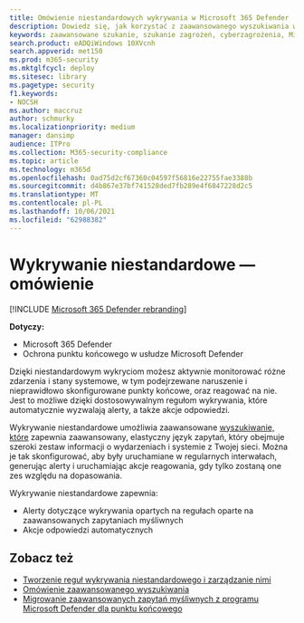 ```yaml
---
title: Omówienie niestandardowych wykrywania w Microsoft 365 Defender
description: Dowiedz się, jak korzystać z zaawansowanego wyszukiwania w celu tworzenia niestandardowych wykrywania i generowania alertów
keywords: zaawansowane szukanie, szukanie zagrożeń, cyberzagrożenia, Microsoft 365 Defender, microsoft 365, m365, wyszukiwanie, zapytanie, telemetria, wykrywanie niestandardowe, schemat, kusto
search.product: eADQiWindows 10XVcnh
search.appverid: met150
ms.prod: m365-security
ms.mktglfcycl: deploy
ms.sitesec: library
ms.pagetype: security
f1.keywords:
- NOCSH
ms.author: maccruz
author: schmurky
ms.localizationpriority: medium
manager: dansimp
audience: ITPro
ms.collection: M365-security-compliance
ms.topic: article
ms.technology: m365d
ms.openlocfilehash: 0ad75d2cf67360c04597f56816e22755fae3388b
ms.sourcegitcommit: d4b867e37bf741528ded7fb289e4f6847228d2c5
ms.translationtype: MT
ms.contentlocale: pl-PL
ms.lasthandoff: 10/06/2021
ms.locfileid: "62988382"
---
```

# <a name="custom-detections-overview"></a>Wykrywanie niestandardowe — omówienie

[!INCLUDE [Microsoft 365 Defender rebranding](../includes/microsoft-defender.md)]


**Dotyczy:**
- Microsoft 365 Defender
- Ochrona punktu końcowego w usłudze Microsoft Defender

Dzięki niestandardowym wykryciom możesz aktywnie monitorować różne zdarzenia i stany systemowe, w tym podejrzewane naruszenie i nieprawidłowo skonfigurowane punkty końcowe, oraz reagować na nie. Jest to możliwe dzięki dostosowywalnym regułom wykrywania, które automatycznie wyzwalają alerty, a także akcje odpowiedzi.

Wykrywanie niestandardowe umożliwia zaawansowane [wyszukiwanie, które](advanced-hunting-overview.md) zapewnia zaawansowany, elastyczny język zapytań, który obejmuje szeroki zestaw informacji o wydarzeniach i systemie z Twojej sieci. Można je tak skonfigurować, aby były uruchamiane w regularnych interwałach, generując alerty i uruchamiając akcje reagowania, gdy tylko zostaną one zes względu na dopasowania.

Wykrywanie niestandardowe zapewnia:
- Alerty dotyczące wykrywania opartych na regułach oparte na zaawansowanych zapytaniach myśliwnych
- Akcje odpowiedzi automatycznych

## <a name="see-also"></a>Zobacz też
- [Tworzenie reguł wykrywania niestandardowego i zarządzanie nimi](custom-detection-rules.md)
- [Omówienie zaawansowanego wyszukiwania](advanced-hunting-overview.md)
- [Migrowanie zaawansowanych zapytań myśliwnych z programu Microsoft Defender dla punktu końcowego](advanced-hunting-migrate-from-mde.md)
